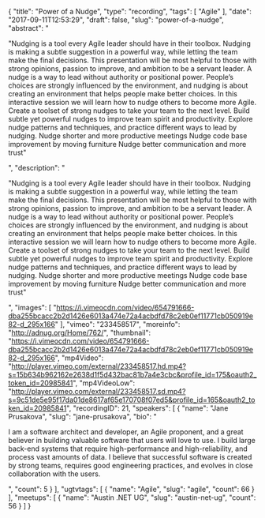 {
  "title": "Power of a Nudge",
  "type": "recording",
  "tags": [
    "Agile"
  ],
  "date": "2017-09-11T12:53:29",
  "draft": false,
  "slug": "power-of-a-nudge",
  "abstract": "<p>\"Nudging is a tool every Agile leader should have in their toolbox. Nudging is making a subtle suggestion in a powerful way, while letting the team make the final decisions. This presentation will be most helpful to those with strong opinions, passion to improve, and ambition to be a servant leader. A nudge is a way to lead without authority or positional power. People’s choices are strongly influenced by the environment, and nudging is about creating an environment that helps people make better choices. In this interactive session we will learn how to nudge others to become more Agile. Create a toolset of strong nudges to take your team to the next level. Build subtle yet powerful nudges to improve team spirit and productivity. Explore nudge patterns and techniques, and practice different ways to lead by nudging. Nudge shorter and more productive meetings Nudge code base improvement by moving furniture Nudge better communication and more trust\"</p>",
  "description": "<p>\"Nudging is a tool every Agile leader should have in their toolbox. Nudging is making a subtle suggestion in a powerful way, while letting the team make the final decisions. This presentation will be most helpful to those with strong opinions, passion to improve, and ambition to be a servant leader. A nudge is a way to lead without authority or positional power. People’s choices are strongly influenced by the environment, and nudging is about creating an environment that helps people make better choices. In this interactive session we will learn how to nudge others to become more Agile. Create a toolset of strong nudges to take your team to the next level. Build subtle yet powerful nudges to improve team spirit and productivity. Explore nudge patterns and techniques, and practice different ways to lead by nudging. Nudge shorter and more productive meetings Nudge code base improvement by moving furniture Nudge better communication and more trust\"</p>",
  "images": [
    "https://i.vimeocdn.com/video/654791666-dba255bcacc2b2d1426e6013a474e72a4acbdfd78c2eb0ef11771cb050919e82-d_295x166"
  ],
  "vimeo": "233458517",
  "moreinfo": "http://adnug.org/Home/762/",
  "thumbnail": "https://i.vimeocdn.com/video/654791666-dba255bcacc2b2d1426e6013a474e72a4acbdfd78c2eb0ef11771cb050919e82-d_295x166",
  "mp4Video": "http://player.vimeo.com/external/233458517.hd.mp4?s=15b634b962162e2638d1f5d432bac81b7a4e3cbc&profile_id=175&oauth2_token_id=20985841",
  "mp4VideoLow": "http://player.vimeo.com/external/233458517.sd.mp4?s=9c51de5e95f17da01de8617af65e170708f07ed5&profile_id=165&oauth2_token_id=20985841",
  "recordingID": 21,
  "speakers": [
    {
      "name": "Jane Prusakova",
      "slug": "jane-prusakova",
      "bio": "<p>I am a software architect and developer, an Agile proponent, and a great believer in building valuable software that users will love to use. I build large back-end systems that require high-performance and high-reliability, and process vast amounts of data. I believe that successful software is created by strong teams, requires good engineering practices, and evolves in close collaboration with the users. </p>",
      "count": 5
    }
  ],
  "ugtvtags": [
    {
      "name": "Agile",
      "slug": "agile",
      "count": 66
    }
  ],
  "meetups": [
    {
      "name": "Austin .NET UG",
      "slug": "austin-net-ug",
      "count": 56
    }
  ]
}
